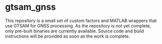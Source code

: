 # gtsam_gnss
This repository is a small set of custom factors and MATLAB wrappers that use GTSAM for GNSS processing. As the repository is not yet complete, only pre-built binaries are currently available. Source code and build instructions will be provided as soon as the work is complete.